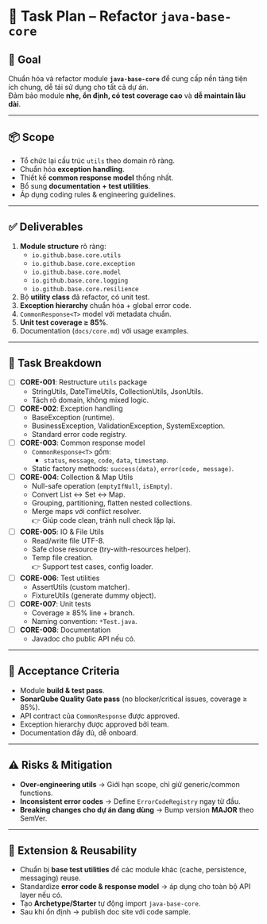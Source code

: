 # 📝 Task Plan – Refactor `java-base-core`

## 🎯 Goal
Chuẩn hóa và refactor module **`java-base-core`** để cung cấp nền tảng tiện ích chung, dễ tái sử dụng cho tất cả dự án.  
Đảm bảo module **nhẹ, ổn định, có test coverage cao** và **dễ maintain lâu dài**.

---

## 📦 Scope
- Tổ chức lại cấu trúc `utils` theo domain rõ ràng.  
- Chuẩn hóa **exception handling**.  
- Thiết kế **common response model** thống nhất.  
- Bổ sung **documentation + test utilities**.  
- Áp dụng coding rules & engineering guidelines.  

---

## ✅ Deliverables
1. **Module structure** rõ ràng:
   - `io.github.base.core.utils`
   - `io.github.base.core.exception`
   - `io.github.base.core.model`
   - `io.github.base.core.logging`
   - `io.github.base.core.resilience`
2. Bộ **utility class** đã refactor, có unit test.  
3. **Exception hierarchy** chuẩn hóa + global error code.  
4. `CommonResponse<T>` model với metadata chuẩn.  
5. **Unit test coverage ≥ 85%**.  
6. Documentation (`docs/core.md`) với usage examples.  

---

## 🔨 Task Breakdown
- [ ] **CORE-001**: Restructure `utils` package  
  - StringUtils, DateTimeUtils, CollectionUtils, JsonUtils.  
  - Tách rõ domain, không mixed logic.  
- [ ] **CORE-002**: Exception handling  
  - BaseException (runtime).  
  - BusinessException, ValidationException, SystemException.  
  - Standard error code registry.  
- [ ] **CORE-003**: Common response model  
  - `CommonResponse<T>` gồm:  
    - `status`, `message`, `code`, `data`, `timestamp`.  
  - Static factory methods: `success(data)`, `error(code, message)`.  
- [ ] **CORE-004**: Collection & Map Utils  
  - Null-safe operation (`emptyIfNull`, `isEmpty`).  
  - Convert List ↔ Set ↔ Map.  
  - Grouping, partitioning, flatten nested collections.  
  - Merge maps với conflict resolver.  
  👉 Giúp code clean, tránh null check lặp lại.  
- [ ] **CORE-005**: IO & File Utils  
  - Read/write file UTF-8.  
  - Safe close resource (try-with-resources helper).  
  - Temp file creation.  
  👉 Support test cases, config loader.  
- [ ] **CORE-006**: Test utilities  
  - AssertUtils (custom matcher).  
  - FixtureUtils (generate dummy object).  
- [ ] **CORE-007**: Unit tests  
  - Coverage ≥ 85% line + branch.  
  - Naming convention: `*Test.java`.  
- [ ] **CORE-008**: Documentation  
  - Javadoc cho public API nếu có.  


---

## 📏 Acceptance Criteria
- Module **build & test pass**.  
- **SonarQube Quality Gate pass** (no blocker/critical issues, coverage ≥ 85%).  
- API contract của `CommonResponse` được approved.  
- Exception hierarchy được approved bởi team.  
- Documentation đầy đủ, dễ onboard.  

---

## ⚠️ Risks & Mitigation
- **Over-engineering utils** → Giới hạn scope, chỉ giữ generic/common functions.  
- **Inconsistent error codes** → Define `ErrorCodeRegistry` ngay từ đầu.  
- **Breaking changes cho dự án đang dùng** → Bump version **MAJOR** theo SemVer.  

---

## 🔮 Extension & Reusability
- Chuẩn bị **base test utilities** để các module khác (cache, persistence, messaging) reuse.  
- Standardize **error code & response model** → áp dụng cho toàn bộ API layer nếu có.  
- Tạo **Archetype/Starter** tự động import `java-base-core`.  
- Sau khi ổn định → publish doc site với code sample.  
